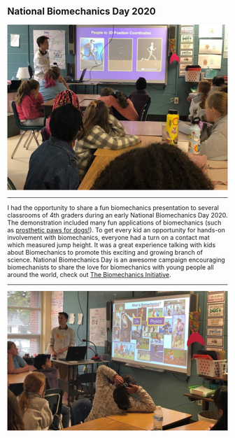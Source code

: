 ## National Biomechanics Day 2020

<img src="images/NBD_2020/NBD_2020_1.JPG"/>

---

I had the opportunity to share a fun biomechanics presentation to several classrooms of 4th graders during an early National Biomechanics Day 2020. The demonstration included many fun applications of biomechanics (such as [prosthetic paws for dogs!](https://news.ecu.edu/2012/03/02/best-foot-forward/)). To get every kid an opportunity for hands-on involvement with biomechanics, everyone had a turn on a contact mat which measured jump height. It was a great experience talking with kids about Biomechanics to promote this exciting and growing branch of science. National Biomechanics Day is an awesome campaign encouraging biomechanists to share the love for biomechanics with young people all around the world, check out [The Biomechanics Initiative](https://thebiomechanicsinitiative.org).

---

<img src="images/NBD_2020/NBD_2020_2.JPG"/>

